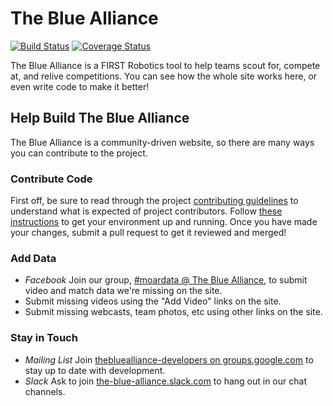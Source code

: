 # The Blue Alliance

[![Build Status](https://github.com/the-blue-alliance/the-blue-alliance/workflows/On%20push/badge.svg)](https://github.com/the-blue-alliance/the-blue-alliance/actions?query=workflow%3A%22On+push%22)
[![Coverage Status](https://codecov.io/gh/the-blue-alliance/the-blue-alliance/branch/py3/graph/badge.svg)](https://codecov.io/gh/the-blue-alliance/the-blue-alliance)

The Blue Alliance is a FIRST Robotics tool to help teams scout for, compete at, and relive competitions. You can see how the whole site works here, or even write code to make it better!

## Help Build The Blue Alliance

The Blue Alliance is a community-driven website, so there are many ways you can contribute to the project.

### Contribute Code

First off, be sure to read through the project [contributing guidelines](docs/CONTRIBUTING.md) to understand what is expected of project contributors. Follow [these instructions](docs/dev-container.md) to get your environment up and running. Once you have made your changes, submit a pull request to get it reviewed and merged!

### Add Data

- _Facebook_ Join our group, [#moardata @ The Blue Alliance](https://www.facebook.com/groups/moardata/), to submit video and match data we're missing on the site.
- Submit missing videos using the "Add Video" links on the site.
- Submit missing webcasts, team photos, etc using other links on the site.

### Stay in Touch

- _Mailing List_ Join [thebluealliance-developers on groups.google.com](https://groups.google.com/forum/#!forum/thebluealliance-developers) to stay up to date with development.
- _Slack_ Ask to join [the-blue-alliance.slack.com](https://the-blue-alliance.slack.com) to hang out in our chat channels.
